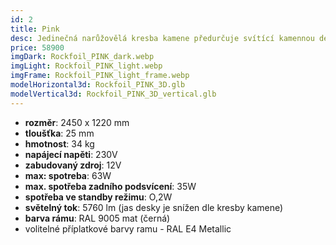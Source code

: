 ```yaml
---
id: 2
title: Pink
desc: Jedinečná narůžovělá kresba kamene předurčuje svítící kamennou desku PINK k osvětlení tmavých, ale i světlých prostor, kde je její svit výrazný i za denního světla. 
price: 58900
imgDark: Rockfoil_PINK_dark.webp
imgLight: Rockfoil_PINK_light.webp
imgFrame: Rockfoil_PINK_light_frame.webp
modelHorizontal3d: Rockfoil_PINK_3D.glb
modelVertical3d: Rockfoil_PINK_3D_vertical.glb
---
```

- **rozměr**: 2450 x 1220 mm
- **tloušťka**: 25 mm 
- **hmotnost**: 34 kg
- **napájecí napěti**: 230V 
- **zabudovaný zdroj**: 12V 
- **max: spotreba**: 63W 
- **max. spotřeba zadního podsvícení**: 35W 
- **spotřeba ve standby režimu**: O,2W 
- **světelný tok**: 5760 lm (jas desky je snížen dle kresby kamene) 
- **barva rámu**: RAL 9005 mat (černá) 
- volitelné příplatkové barvy ramu - RAL E4 Metallic 